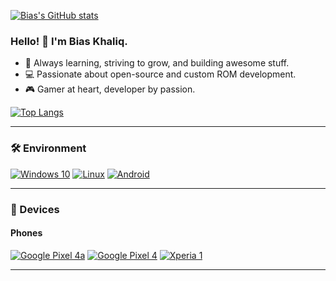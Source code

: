 [![Bias's GitHub stats](https://github-readme-stats.vercel.app/api?username=Bias8145&show_icons=true&role=OWNER,ORGANIZATION_MEMBER,COLLABORATOR&include_all_commits=true&theme=graywhite&count_private=true&hide_border=true)](https://github.com/anuraghazra/github-readme-stats)

### Hello! 👋 I'm Bias Khaliq.

- 🌱 Always learning, striving to grow, and building awesome stuff.
- 💻 Passionate about open-source and custom ROM development.
- 🎮 Gamer at heart, developer by passion.

[![Top Langs](https://github-readme-stats.vercel.app/api/top-langs/?username=Bias8145&layout=compact&exclude_repo=PrivateRepo&hide=Jupyter%20Notebook,MATLAB&role=OWNER,ORGANIZATION_MEMBER&langs_count=6)](https://github.com/anuraghazra/github-readme-stats)

---

### 🛠 Environment

[![Windows 10](https://img.shields.io/badge/Windows%2010-00BBFF?style=flat-square&logo=Windows&logoColor=FFFFFF&labelColor=00BBFF)](https://www.microsoft.com/windows/) [![Linux](https://img.shields.io/badge/Linux-FCC624?style=flat-square&logo=linux&logoColor=000000)](https://www.kernel.org/) [![Android](https://img.shields.io/badge/Android-3ddc84?style=flat-square&logo=android&logoColor=ffffff)](https://www.android.com/)

---

### 📱 Devices

#### Phones  
[![Google Pixel 4a](https://img.shields.io/badge/Pixel%204a-4285F4?style=flat-square&logo=google&logoColor=FFFFFF)](https://store.google.com/us/product/pixel_4a) [![Google Pixel 4](https://img.shields.io/badge/Pixel%204-4285F4?style=flat-square&logo=google&logoColor=FFFFFF)](https://store.google.com/us/product/pixel_4) 
[![Xperia 1](https://img.shields.io/badge/Xperia%201-000000?style=flat-square&logo=sony&logoColor=FFFFFF)](https://www.sony.com.hk/zh/electronics/smartphones/xperia-1)

---
